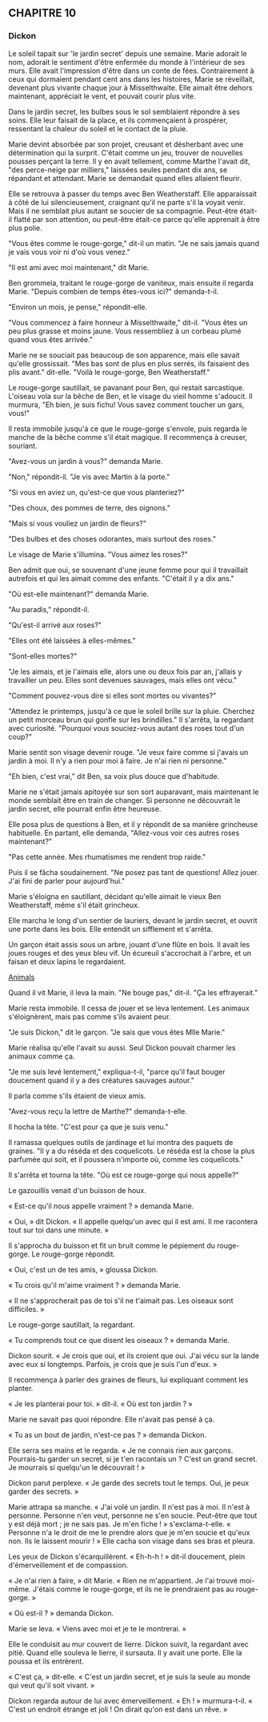 ## CHAPITRE 10
### Dickon
Le soleil tapait sur 'le jardin secret' depuis une semaine. Marie adorait le nom, adorait le sentiment d'être enfermée du monde à l'intérieur de ses murs. Elle avait l'impression d'être dans un conte de fées. Contrairement à ceux qui dormaient pendant cent ans dans les histoires, Marie se réveillait, devenant plus vivante chaque jour à Misselthwaite. Elle aimait être dehors maintenant, appréciait le vent, et pouvait courir plus vite.

Dans le jardin secret, les bulbes sous le sol semblaient répondre à ses soins. Elle leur faisait de la place, et ils commençaient à prospérer, ressentant la chaleur du soleil et le contact de la pluie.

Marie devint absorbée par son projet, creusant et désherbant avec une détermination qui la surprit. C'était comme un jeu, trouver de nouvelles pousses perçant la terre. Il y en avait tellement, comme Marthe l'avait dit, "des perce-neige par milliers," laissées seules pendant dix ans, se répandant et attendant. Marie se demandait quand elles allaient fleurir.

Elle se retrouva à passer du temps avec Ben Weatherstaff. Elle apparaissait à côté de lui silencieusement, craignant qu'il ne parte s'il la voyait venir. Mais il ne semblait plus autant se soucier de sa compagnie. Peut-être était-il flatté par son attention, ou peut-être était-ce parce qu'elle apprenait à être plus polie.

"Vous êtes comme le rouge-gorge," dit-il un matin. "Je ne sais jamais quand je vais vous voir ni d'où vous venez."

"Il est ami avec moi maintenant," dit Marie.

Ben grommela, traitant le rouge-gorge de vaniteux, mais ensuite il regarda Marie. "Depuis combien de temps êtes-vous ici?" demanda-t-il.

"Environ un mois, je pense," répondit-elle.

"Vous commencez à faire honneur à Misselthwaite," dit-il. "Vous êtes un peu plus grasse et moins jaune. Vous ressembliez à un corbeau plumé quand vous êtes arrivée."

Marie ne se souciait pas beaucoup de son apparence, mais elle savait qu'elle grossissait. "Mes bas sont de plus en plus serrés, ils faisaient des plis avant." dit-elle. "Voilà le rouge-gorge, Ben Weatherstaff."

Le rouge-gorge sautillait, se pavanant pour Ben, qui restait sarcastique. L'oiseau vola sur la bêche de Ben, et le visage du vieil homme s'adoucit. Il murmura, "Eh bien, je suis fichu! Vous savez comment toucher un gars, vous!"

Il resta immobile jusqu'à ce que le rouge-gorge s'envole, puis regarda le manche de la bêche comme s'il était magique. Il recommença à creuser, souriant.

"Avez-vous un jardin à vous?" demanda Marie.

"Non," répondit-il. "Je vis avec Martin à la porte."

"Si vous en aviez un, qu'est-ce que vous planteriez?"

"Des choux, des pommes de terre, des oignons."

"Mais si vous vouliez un jardin de fleurs?"

"Des bulbes et des choses odorantes, mais surtout des roses."

Le visage de Marie s'illumina. "Vous aimez les roses?"

Ben admit que oui, se souvenant d'une jeune femme pour qui il travaillait autrefois et qui les aimait comme des enfants. "C'était il y a dix ans."

"Où est-elle maintenant?" demanda Marie.

"Au paradis," répondit-il.

"Qu'est-il arrivé aux roses?"

"Elles ont été laissées à elles-mêmes."

"Sont-elles mortes?"

"Je les aimais, et je l'aimais elle, alors une ou deux fois par an, j'allais y travailler un peu. Elles sont devenues sauvages, mais elles ont vécu."

"Comment pouvez-vous dire si elles sont mortes ou vivantes?"

"Attendez le printemps, jusqu'à ce que le soleil brille sur la pluie. Cherchez un petit morceau brun qui gonfle sur les brindilles." Il s'arrêta, la regardant avec curiosité. "Pourquoi vous souciez-vous autant des roses tout d'un coup?"

Marie sentit son visage devenir rouge. "Je veux faire comme si j'avais un jardin à moi. Il n'y a rien pour moi à faire. Je n'ai rien ni personne."

"Eh bien, c'est vrai," dit Ben, sa voix plus douce que d'habitude.

Marie ne s'était jamais apitoyée sur son sort auparavant, mais maintenant le monde semblait être en train de changer. Si personne ne découvrait le jardin secret, elle pourrait enfin être heureuse.

Elle posa plus de questions à Ben, et il y répondit de sa manière grincheuse habituelle. En partant, elle demanda, "Allez-vous voir ces autres roses maintenant?"

"Pas cette année. Mes rhumatismes me rendent trop raide."

Puis il se fâcha soudainement. "Ne posez pas tant de questions! Allez jouer. J'ai fini de parler pour aujourd'hui."

Marie s'éloigna en sautillant, décidant qu'elle aimait le vieux Ben Weatherstaff, même s'il était grincheux.

Elle marcha le long d'un sentier de lauriers, devant le jardin secret, et ouvrit une porte dans les bois. Elle entendit un sifflement et s'arrêta.

Un garçon était assis sous un arbre, jouant d'une flûte en bois. Il avait les joues rouges et des yeux bleu vif. Un écureuil s'accrochait à l'arbre, et un faisan et deux lapins le regardaient.

[Animals](chapter_10.jpeg)

Quand il vit Marie, il leva la main. "Ne bouge pas," dit-il. "Ça les effrayerait."

Marie resta immobile. Il cessa de jouer et se leva lentement. Les animaux s'éloignèrent, mais pas comme s'ils avaient peur.

"Je suis Dickon," dit le garçon. "Je sais que vous êtes Mlle Marie."

Marie réalisa qu'elle l'avait su aussi. Seul Dickon pouvait charmer les animaux comme ça.

"Je me suis levé lentement," expliqua-t-il, "parce qu'il faut bouger doucement quand il y a des créatures sauvages autour."

Il parla comme s'ils étaient de vieux amis.

"Avez-vous reçu la lettre de Marthe?" demanda-t-elle.

Il hocha la tête. "C'est pour ça que je suis venu."

Il ramassa quelques outils de jardinage et lui montra des paquets de graines. "Il y a du réséda et des coquelicots. Le réséda est la chose la plus parfumée qui soit, et il poussera n'importe où, comme les coquelicots."

Il s'arrêta et tourna la tête. "Où est ce rouge-gorge qui nous appelle?"

Le gazouillis venait d'un buisson de houx.

« Est-ce qu'il nous appelle vraiment ? » demanda Marie.

« Oui, » dit Dickon. « Il appelle quelqu'un avec qui il est ami. Il me racontera tout sur toi dans une minute. »

Il s'approcha du buisson et fit un bruit comme le pépiement du rouge-gorge. Le rouge-gorge répondit.

« Oui, c'est un de tes amis, » gloussa Dickon.

« Tu crois qu'il m'aime vraiment ? » demanda Marie.

« Il ne s'approcherait pas de toi s'il ne t'aimait pas. Les oiseaux sont difficiles. »

Le rouge-gorge sautillait, la regardant.

« Tu comprends tout ce que disent les oiseaux ? » demanda Marie.

Dickon sourit. « Je crois que oui, et ils croient que oui. J'ai vécu sur la lande avec eux si longtemps. Parfois, je crois que je suis l'un d'eux. »

Il recommença à parler des graines de fleurs, lui expliquant comment les planter.

« Je les planterai pour toi. » dit-il. « Où est ton jardin ? »

Marie ne savait pas quoi répondre. Elle n'avait pas pensé à ça.

« Tu as un bout de jardin, n'est-ce pas ? » demanda Dickon.

Elle serra ses mains et le regarda. « Je ne connais rien aux garçons. Pourrais-tu garder un secret, si je t'en racontais un ? C'est un grand secret. Je mourrais si quelqu'un le découvrait ! »

Dickon parut perplexe. « Je garde des secrets tout le temps. Oui, je peux garder des secrets. »

Marie attrapa sa manche. « J'ai volé un jardin. Il n'est pas à moi. Il n'est à personne. Personne n'en veut, personne ne s'en soucie. Peut-être que tout y est déjà mort ; je ne sais pas. Je m'en fiche ! » s'exclama-t-elle. « Personne n'a le droit de me le prendre alors que je m'en soucie et qu'eux non. Ils le laissent mourir ! » Elle cacha son visage dans ses bras et pleura.

Les yeux de Dickon s'écarquillèrent. « Eh-h-h ! » dit-il doucement, plein d'émerveillement et de compassion.

« Je n'ai rien à faire, » dit Marie. « Rien ne m'appartient. Je l'ai trouvé moi-même. J'étais comme le rouge-gorge, et ils ne le prendraient pas au rouge-gorge. »

« Où est-il ? » demanda Dickon.

Marie se leva. « Viens avec moi et je te le montrerai. »

Elle le conduisit au mur couvert de lierre. Dickon suivit, la regardant avec pitié. Quand elle souleva le lierre, il sursauta. Il y avait une porte. Elle la poussa et ils entrèrent.

« C'est ça, » dit-elle. « C'est un jardin secret, et je suis la seule au monde qui veut qu'il soit vivant. »

Dickon regarda autour de lui avec émerveillement. « Eh ! » murmura-t-il. « C'est un endroit étrange et joli ! On dirait qu'on est dans un rêve. »